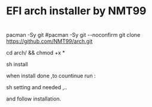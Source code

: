 # EFI arch installer by NMT99
#
pacman -Sy git 
#pacman -Sy git --noconfirm
git clone https://github.com/NMT99/arch.git

cd arch/ && chmod +x *

sh install 

when install done ,to countinue run :

sh setting and needed ,.. 

and follow installation.
